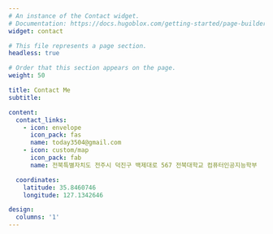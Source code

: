 ```yaml
---
# An instance of the Contact widget.
# Documentation: https://docs.hugoblox.com/getting-started/page-builder/
widget: contact

# This file represents a page section.
headless: true

# Order that this section appears on the page.
weight: 50

title: Contact Me
subtitle:

content:
  contact_links:
    - icon: envelope
      icon_pack: fas
      name: today3504@gmail.com
    - icon: custom/map
      icon_pack: fab
      name: 전북특별자치도 전주시 덕진구 백제대로 567 전북대학교 컴퓨터인공지능학부

  coordinates:
    latitude: 35.8460746
    longitude: 127.1342646

design:
  columns: '1'
---
```


